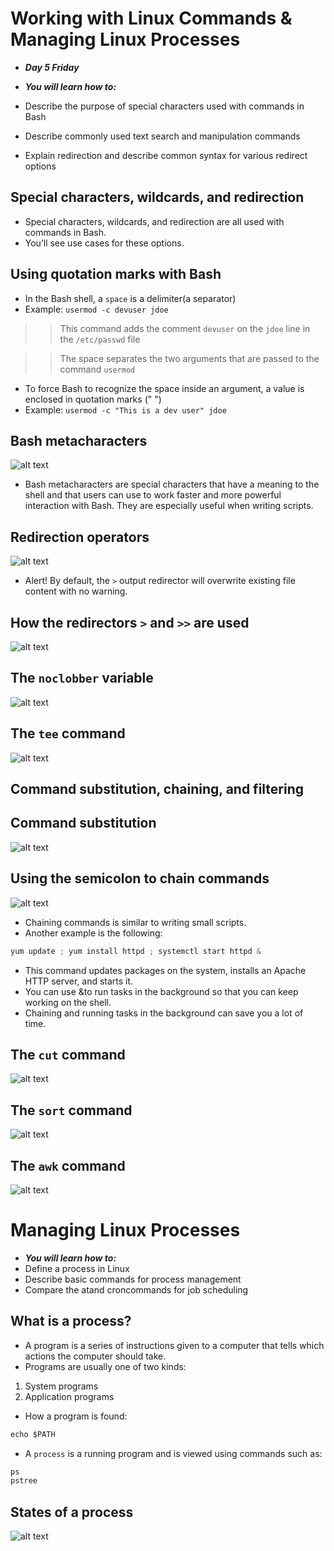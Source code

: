 # Working with Linux Commands & Managing Linux Processes

- ***Day 5 Friday***

- ***You will learn how to:***
- Describe the purpose of special characters used with commands in Bash
- Describe commonly used text search and manipulation commands
- Explain redirection and describe common syntax for various redirect options

## Special characters, wildcards, and redirection
- Special characters, wildcards, and redirection are all used with commands in Bash.
- You’ll see use cases for these options.

## Using quotation marks with Bash
- In the Bash shell, a `space` is a delimiter(a separator)
- Example: `usermod -c devuser jdoe`

>> This command adds the comment `devuser` on the `jdoe` line in the `/etc/passwd` file

>> The space separates the two arguments that are passed to the command `usermod`

- To force Bash to recognize the space inside an argument, a value is enclosed in quotation marks (" ")
- Example: `usermod -c "This is a dev user" jdoe`

## Bash metacharacters

![alt text](<Images/bash metaxtcs.png>)

- Bash metacharacters are special characters that have a meaning to the shell and that users can use to work faster and more powerful interaction with Bash. They are especially useful when writing scripts.

## Redirection operators

![alt text](<Images/redirection ops.png>)

- Alert! By default, the `>` output redirector will overwrite existing file content with no warning.

## How the redirectors `>` and `>>` are used

![alt text](Images/redirects.png)

## The `noclobber` variable

![alt text](Images/noclobber.png)

## The `tee` command

![alt text](Images/teecmd.png)

## Command substitution, chaining, and filtering
## Command substitution

![alt text](<Images/subs command.png>)

## Using the semicolon to chain commands

![alt text](Images/semicolon.png)

- Chaining commands is similar to writing small scripts. 
- Another example is the following:

```javascript
yum update ; yum install httpd ; systemctl start httpd &  
```

- This command updates packages on the system, installs an Apache HTTP server, and starts it.
- You can use &to run tasks in the background so that you can keep working on the shell.
- Chaining and running tasks in the background can save you a lot of time.

## The `cut` command

![alt text](<Images/cut command.png>)

## The `sort` command

![alt text](<Images/sort command.png>)

## The `awk` command

![alt text](<Images/awk cmd.png>)


# Managing Linux Processes
- ***You will learn how to:***
- Define a process in Linux
- Describe basic commands for process management
- Compare the atand croncommands for job scheduling

## What is a process?
- A program is a series of instructions given to a computer that tells which actions the computer should take.
- Programs are usually one of two kinds:
1. System programs
2. Application programs

- How a program is found:

```javascript
echo $PATH
```

- A `process` is a running program and is viewed using commands such  as:

```javascript
ps
pstree
```

## States of a process

![alt text](<Images/process state.png>)
